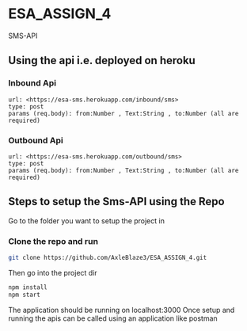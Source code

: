 # ESA_ASSIGN_4
SMS-API



## Using the api i.e. deployed on heroku
### Inbound Api
```
url: <https://esa-sms.herokuapp.com/inbound/sms>
type: post
params (req.body): from:Number , Text:String , to:Number (all are required)
```
### Outbound Api
```
url: <https://esa-sms.herokuapp.com/outbound/sms>
type: post
params (req.body): from:Number , Text:String , to:Number (all are required)
```

## Steps to setup the Sms-API using the Repo
Go to the folder you want to setup the project in
### Clone the repo and run
```bash
git clone https://github.com/AxleBlaze3/ESA_ASSIGN_4.git
```
Then go into the project dir
```bash
npm install
npm start
```
The application should be running on localhost:3000
Once setup and running the apis can be called using an application like postman


